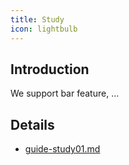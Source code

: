 ```yaml
---
title: Study 
icon: lightbulb
---
```


## Introduction

We support bar feature, ...

## Details

- [guide-study01.md](guide-study01.md)

